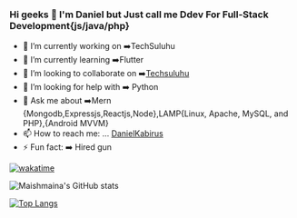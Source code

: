 ### Hi geeks 👋 I'm Daniel but Just call me Ddev For Full-Stack Development{js/java/php}



- 🔭 I’m currently working on :arrow_right:TechSuluhu
- 🌱 I’m currently learning :arrow_right:Flutter 
- 👯 I’m looking to collaborate on :arrow_right:[Techsuluhu](https://techsoluhu.com/)
- 🤔 I’m looking for help with :arrow_right: Python
- 💬 Ask me about :arrow_right:Mern {Mongodb,Expressjs,Reactjs,Node},LAMP{Linux, Apache, MySQL, and PHP},{Android MVVM}
- 📫 How to reach me: ... [DanielKabirus](https://www.linkedin.com/in/danielkabirus)
- ⚡ Fun fact: :arrow_right: Hired gun

[![wakatime](https://wakatime.com/badge/user/5dc2db59-be9f-4b3f-910d-38984690f280.svg)](https://wakatime.com/@5dc2db59-be9f-4b3f-910d-38984690f280)

![Maishmaina's GitHub stats](https://github-readme-stats.vercel.app/api?username=Maishmaina&theme=radical&show_icons=true&count_private=true)
 
 [![Top Langs](https://github-readme-stats.vercel.app/api/top-langs/?username=Maishmaina&layout=compact&langs_count=8)](https://github.com/Maishmaina/github-readme-stats)
